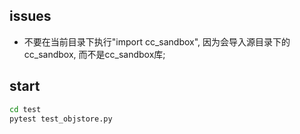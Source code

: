 ## issues
* 不要在当前目录下执行"import cc_sandbox", 因为会导入源目录下的cc_sandbox, 而不是cc_sandbox库;

## start
```bash
cd test
pytest test_objstore.py 
```
